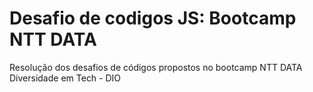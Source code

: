 # Desafio de codigos JS: Bootcamp NTT DATA
Resolução dos desafios de códigos propostos no bootcamp NTT DATA Diversidade em Tech - DIO
